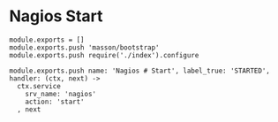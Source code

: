 
# Nagios Start

    module.exports = []
    module.exports.push 'masson/bootstrap'
    module.exports.push require('./index').configure

    module.exports.push name: 'Nagios # Start', label_true: 'STARTED', handler: (ctx, next) ->
      ctx.service
        srv_name: 'nagios'
        action: 'start'
      , next
